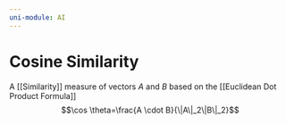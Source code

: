 ```yaml
---
uni-module: AI
---
```

# Cosine Similarity

A [[Similarity]] measure of vectors $A$ and $B$ based on the [[Euclidean Dot Product Formula]]
$$\cos \theta=\frac{A \cdot B}{\|A\|_2\|B\|_2}$$
